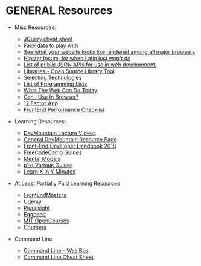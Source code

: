 # GENERAL Resources

* Misc Resources:

  * [JQuery cheat sheet](https://oscarotero.com/jquery/)
  * [Fake data to play with](https://mockaroo.com/)
  * [See what your website looks like rendered among all major browsers](http://browsershots.org/)
  * [Hipster Ipsum, for when Latin just won't do](https://hipsum.co/?paras=4&type=hipster-centric)
  * [List of public JSON APIs for use in web development.](https://github.com/toddmotto/public-apis)
  * [Libraries - Open Source Library Tool](https://libraries.io/)
  * [Selecting Technologies](https://alistapart.com/article/the-right-way-to-select-technology-excerpt)
  * [List of Programming Lists](https://github.com/bnb/awesome-awesome-nodejs)
  * [What The Web Can Do Today](https://whatwebcando.today/)
  * [Can I Use In Browser?](https://caniuse.com/)
  * [12 Factor App](https://12factor.net/)
  * [FrontEnd Performance Checklist](https://github.com/thedaviddias/Front-End-Performance-Checklist)

* Learning Resources:

  * [DevMountain Lecture Videos](https://docs.google.com/spreadsheets/d/1p9EzVLEFGf5Q40oL4gWrRyfPO_DTKO3VIDOT3ZQFvtI/edit#gid=1832617554)
  * [General DevMountain Resource Page](https://resources.devmountain.com/#/)
  * [Front-End Developer Handbook 2018](https://frontendmasters.com/books/front-end-handbook/2018/)
  * [FreeCodeCamp Guides](https://github.com/freeCodeCamp/guides/tree/master/src/pages)
  * [Mental Models](https://www.farnamstreetblog.com/mental-models/)
  * [p1xt Various Guides](https://github.com/P1xt/p1xt-guides/blob/master/README.md)
  * [Learn X in Y Minutes](https://learnxinyminutes.com/)

* At Least Partially Paid Learning Resources

  * [FrontEndMasters](http://frontendmasters.com)
  * [Udemy](https://www.udemy.com/)
  * [Pluralsight](https://www.pluralsight.com/)
  * [Egghead](https://egghead.io/)
  * [MIT OpenCourses](https://ocw.mit.edu/courses/find-by-topic/#cat=engineering&subcat=computerscience)
  * [Coursera](https://www.coursera.org/browse/computer-science?languages=en)

* Command Line

  * [Command Line - Wes Bos](https://commandlinepoweruser.com/)
  * [Command Line Cheat Sheet](https://www.git-tower.com/blog/command-line-cheat-sheet/)
